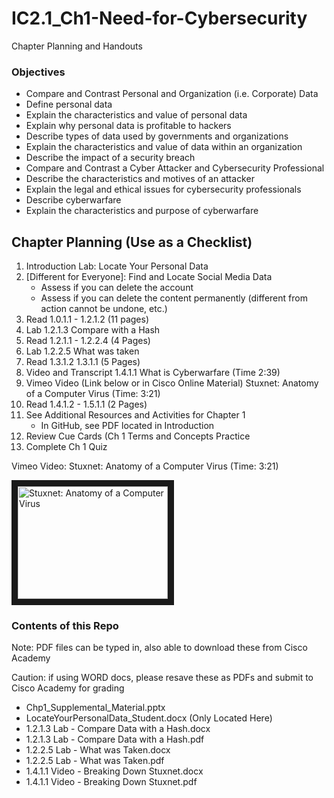 # IC2.1_Ch1-Need-for-Cybersecurity
Chapter Planning and Handouts

### Objectives
- Compare and Contrast Personal and Organization (i.e. Corporate) Data
- Define personal data
- Explain the characteristics and value of personal data
- Explain why personal data is profitable to hackers
- Describe types of data used by governments and organizations
- Explain the characteristics and value of data within an organization
- Describe the impact of a security breach
- Compare and Contrast a Cyber Attacker and Cybersecurity Professional
- Describe the characteristics and motives of an attacker
- Explain the legal and ethical issues for cybersecurity professionals
- Describe cyberwarfare
- Explain the characteristics and purpose of cyberwarfare

## Chapter Planning (Use as a Checklist)
1. Introduction Lab: Locate Your Personal Data
2. [Different for Everyone]: Find and Locate Social Media Data
   - Assess if you can delete the account
   - Assess if you can delete the content permanently (different from action cannot be undone, etc.)
3. Read 1.0.1.1 - 1.2.1.2 (11 pages)
4. Lab 1.2.1.3 Compare with a Hash
5. Read 1.2.1.1 - 1.2.2.4 (4 Pages)
6. Lab 1.2.2.5 What was taken
7. Read 1.3.1.2 1.3.1.1 (5 Pages)
8. Video and Transcript 1.4.1.1 What is Cyberwarfare (Time 2:39)
9. Vimeo Video (Link below or in Cisco Online Material) Stuxnet: Anatomy of a Computer Virus (Time: 3:21)
10. Read 1.4.1.2 - 1.5.1.1 (2 Pages)
10. See Additional Resources and Activities for Chapter 1
    - In GitHub, see PDF located in Introduction
11. Review Cue Cards (Ch 1 Terms and Concepts Practice
12. Complete Ch 1 Quiz

Vimeo Video: Stuxnet: Anatomy of a Computer Virus (Time: 3:21)

<a href="https://vimeo.com/25118844" target="_blank">
<img src="http://img.vimeo.com/vi/25118844/0.jpg"
alt="Stuxnet: Anatomy of a Computer Virus" width="240" height="180" border="10" /></a>

### Contents of this Repo
Note: PDF files can be typed in, also able to download these from Cisco Academy

Caution: if using WORD docs, please resave these as PDFs and submit to Cisco Academy for grading
- Chp1_Supplemental_Material.pptx
- LocateYourPersonalData_Student.docx (Only Located Here)
- 1.2.1.3 Lab - Compare Data with a Hash.docx
- 1.2.1.3 Lab - Compare Data with a Hash.pdf
- 1.2.2.5 Lab - What was Taken.docx
- 1.2.2.5 Lab - What was Taken.pdf
- 1.4.1.1 Video - Breaking Down Stuxnet.docx
- 1.4.1.1 Video - Breaking Down Stuxnet.pdf
